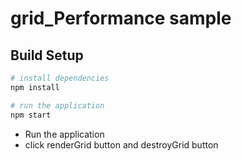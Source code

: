 # grid_Performance sample

> 

## Build Setup

``` bash
# install dependencies
npm install

# run the application
npm start

```
*  Run the application
*  click renderGrid button and destroyGrid button


